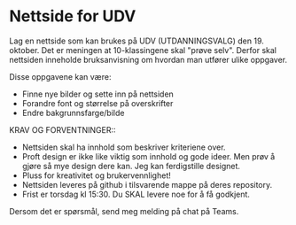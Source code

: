 # Nettside for UDV

Lag en nettside som kan brukes på UDV (UTDANNINGSVALG) den 19. oktober. 
Det er meningen at 10-klassingene skal "prøve selv". Derfor skal nettsiden 
inneholde bruksanvisning om hvordan man utfører ulike oppgaver.

Disse oppgavene kan være:
- Finne nye bilder og sette inn på nettsiden
- Forandre font og størrelse på overskrifter
- Endre bakgrunnsfarge/bilde

KRAV OG FORVENTNINGER::

- Nettsiden skal ha innhold som beskriver kriteriene over. 
- Proft design er ikke like viktig som innhold og gode ideer. Men prøv å gjøre så mye design dere kan. Jeg kan ferdigstille designet.
- Pluss for kreativitet og brukervennlighet!
- Nettsiden leveres på github i tilsvarende mappe på deres repository. 
- Frist er torsdag kl 15:30. Du SKAL levere noe for å få godkjent.

Dersom det er spørsmål, send meg melding på chat på Teams.
